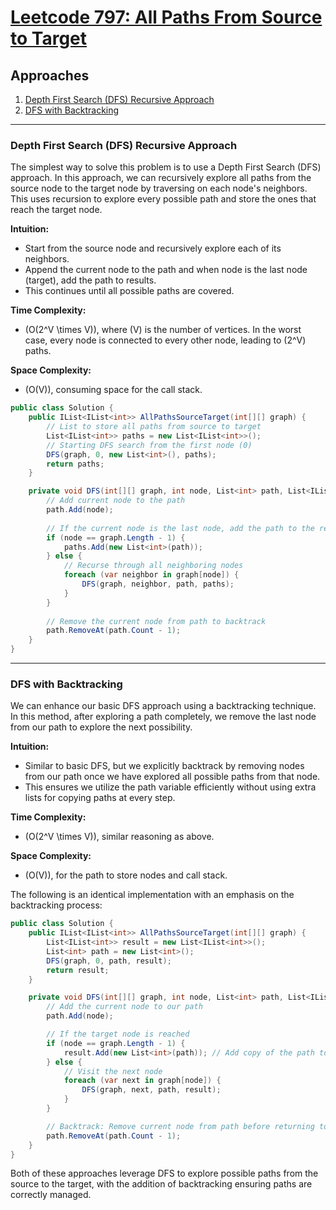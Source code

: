 # [Leetcode 797: All Paths From Source to Target](https://leetcode.com/problems/all-paths-from-source-to-target/)

## Approaches

1. [Depth First Search (DFS) Recursive Approach](#depth-first-search-dfs-recursive-approach)
2. [DFS with Backtracking](#dfs-with-backtracking)

---

### Depth First Search (DFS) Recursive Approach

The simplest way to solve this problem is to use a Depth First Search (DFS) approach. In this approach, we can recursively explore all paths from the source node to the target node by traversing on each node's neighbors. This uses recursion to explore every possible path and store the ones that reach the target node.

**Intuition:**

- Start from the source node and recursively explore each of its neighbors.
- Append the current node to the path and when node is the last node (target), add the path to results.
- This continues until all possible paths are covered.

**Time Complexity:**
- \(O(2^V \times V)\), where \(V\) is the number of vertices. In the worst case, every node is connected to every other node, leading to \(2^V\) paths.

**Space Complexity:**
- \(O(V)\), consuming space for the call stack.

```csharp
public class Solution {
    public IList<IList<int>> AllPathsSourceTarget(int[][] graph) {
        // List to store all paths from source to target
        List<IList<int>> paths = new List<IList<int>>();
        // Starting DFS search from the first node (0)
        DFS(graph, 0, new List<int>(), paths);
        return paths;
    }

    private void DFS(int[][] graph, int node, List<int> path, List<IList<int>> paths) {
        // Add current node to the path
        path.Add(node);
        
        // If the current node is the last node, add the path to the result list
        if (node == graph.Length - 1) {
            paths.Add(new List<int>(path));
        } else {
            // Recurse through all neighboring nodes
            foreach (var neighbor in graph[node]) {
                DFS(graph, neighbor, path, paths);
            }
        }
        
        // Remove the current node from path to backtrack
        path.RemoveAt(path.Count - 1);
    }
}
```

---

### DFS with Backtracking

We can enhance our basic DFS approach using a backtracking technique. In this method, after exploring a path completely, we remove the last node from our path to explore the next possibility.

**Intuition:**

- Similar to basic DFS, but we explicitly backtrack by removing nodes from our path once we have explored all possible paths from that node.
- This ensures we utilize the path variable efficiently without using extra lists for copying paths at every step.

**Time Complexity:**
- \(O(2^V \times V)\), similar reasoning as above.

**Space Complexity:**
- \(O(V)\), for the path to store nodes and call stack.

The following is an identical implementation with an emphasis on the backtracking process:

```csharp
public class Solution {
    public IList<IList<int>> AllPathsSourceTarget(int[][] graph) {
        List<IList<int>> result = new List<IList<int>>();
        List<int> path = new List<int>();
        DFS(graph, 0, path, result);
        return result;
    }

    private void DFS(int[][] graph, int node, List<int> path, List<IList<int>> result) {
        // Add the current node to our path
        path.Add(node);

        // If the target node is reached
        if (node == graph.Length - 1) {
            result.Add(new List<int>(path)); // Add copy of the path to results
        } else {
            // Visit the next node
            foreach (var next in graph[node]) {
                DFS(graph, next, path, result);
            }
        }

        // Backtrack: Remove current node from path before returning to caller
        path.RemoveAt(path.Count - 1);
    }
}
```

Both of these approaches leverage DFS to explore possible paths from the source to the target, with the addition of backtracking ensuring paths are correctly managed.

